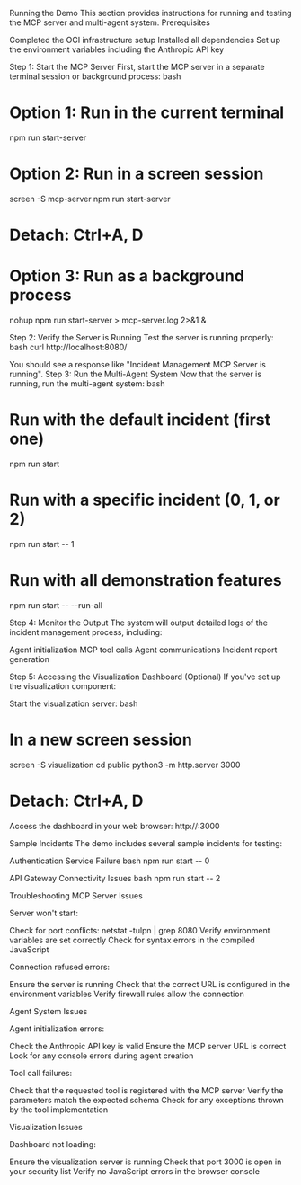 Running the Demo
This section provides instructions for running and testing the MCP server and multi-agent system.
Prerequisites

Completed the OCI infrastructure setup
Installed all dependencies
Set up the environment variables including the Anthropic API key

Step 1: Start the MCP Server
First, start the MCP server in a separate terminal session or background process:
bash
# Option 1: Run in the current terminal
npm run start-server

# Option 2: Run in a screen session
screen -S mcp-server
npm run start-server
# Detach: Ctrl+A, D

# Option 3: Run as a background process
nohup npm run start-server > mcp-server.log 2>&1 &

Step 2: Verify the Server is Running
Test the server is running properly:
bash
curl http://localhost:8080/

You should see a response like "Incident Management MCP Server is running".
Step 3: Run the Multi-Agent System
Now that the server is running, run the multi-agent system:
bash
# Run with the default incident (first one)
npm run start

# Run with a specific incident (0, 1, or 2)
npm run start -- 1

# Run with all demonstration features
npm run start -- --run-all

Step 4: Monitor the Output
The system will output detailed logs of the incident management process, including:

Agent initialization
MCP tool calls
Agent communications
Incident report generation

Step 5: Accessing the Visualization Dashboard (Optional)
If you've set up the visualization component:

Start the visualization server:
bash
# In a new screen session
screen -S visualization
cd public
python3 -m http.server 3000
# Detach: Ctrl+A, D

Access the dashboard in your web browser:
http://<your-instance-public-ip>:3000

Sample Incidents
The demo includes several sample incidents for testing:

Authentication Service Failure
bash
npm run start -- 0

API Gateway Connectivity Issues
bash
npm run start -- 2

Troubleshooting
MCP Server Issues

Server won't start:

Check for port conflicts: netstat -tulpn | grep 8080
Verify environment variables are set correctly
Check for syntax errors in the compiled JavaScript


Connection refused errors:

Ensure the server is running
Check that the correct URL is configured in the environment variables
Verify firewall rules allow the connection



Agent System Issues

Agent initialization errors:

Check the Anthropic API key is valid
Ensure the MCP server URL is correct
Look for any console errors during agent creation


Tool call failures:

Check that the requested tool is registered with the MCP server
Verify the parameters match the expected schema
Check for any exceptions thrown by the tool implementation



Visualization Issues

Dashboard not loading:

Ensure the visualization server is running
Check that port 3000 is open in your security list
Verify no JavaScript errors in the browser console
